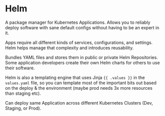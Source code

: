 # Helm
A package manager for Kubernetes Applications.  Allows you to reliably deploy software with sane default configs without having to be an expert in it.

Apps require all different kinds of services, configurations, and settings.  Helm helps manage that complexity and introduces reusability.

Bundles YAML files and stores them in public or private Helm Repositories.  Some application developers create their own Helm charts for others to use their software.

Helm is also a templating engine that uses Jinja `{{ .values }}` in the `values.yaml` file, so you can template most of the important bits out based on the deploy & the environment (maybe prod needs 3x more resources than staging etc).

Can deploy same Application across different Kubernetes Clusters (Dev, Staging, or Prod).